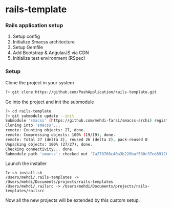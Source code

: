 # rails-template

### Rails application setup

1. Setup config
2. Initialize Smacss architecture
3. Setup Gemfile
4. Add Bootstrap & AngularJS via CDN
5. Initialize test environment (RSpec)


### Setup

Clone the project in your system

```sh
?> git clone https://github.com/PushApplication/rails-template.git
```

Go into the project and init the submodule

```sh
?> cd rails-template
?> git submodule update --init
Submodule 'smacss' (https://github.com/mehdi-farsi/smacss-archi) registered for path 'smacss'
Cloning into 'smacss'...
remote: Counting objects: 27, done.
remote: Compressing objects: 100% (19/19), done.
remote: Total 27 (delta 3), reused 26 (delta 2), pack-reused 0
Unpacking objects: 100% (27/27), done.
Checking connectivity... done.
Submodule path 'smacss': checked out '7a278766c40a3b220baf580c37ed8912b9b21d24'
```

Launch the installer

```shell
?> sh install.sh
/Users/mehdi/.rails-templates -> /Users/mehdi/Documents/projects/rails-templates
/Users/mehdi/.railsrc -> /Users/mehdi/Documents/projects/rails-templates/railsrc
```

Now all the new projects will be extended by this custom setup.

